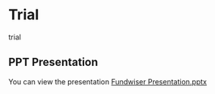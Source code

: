 # Trial
trial
## PPT Presentation  
You can view the presentation [Fundwiser Presentation.pptx](https://github.com/user-attachments/files/18781399/Fundwiser.Presentation.pptx)
